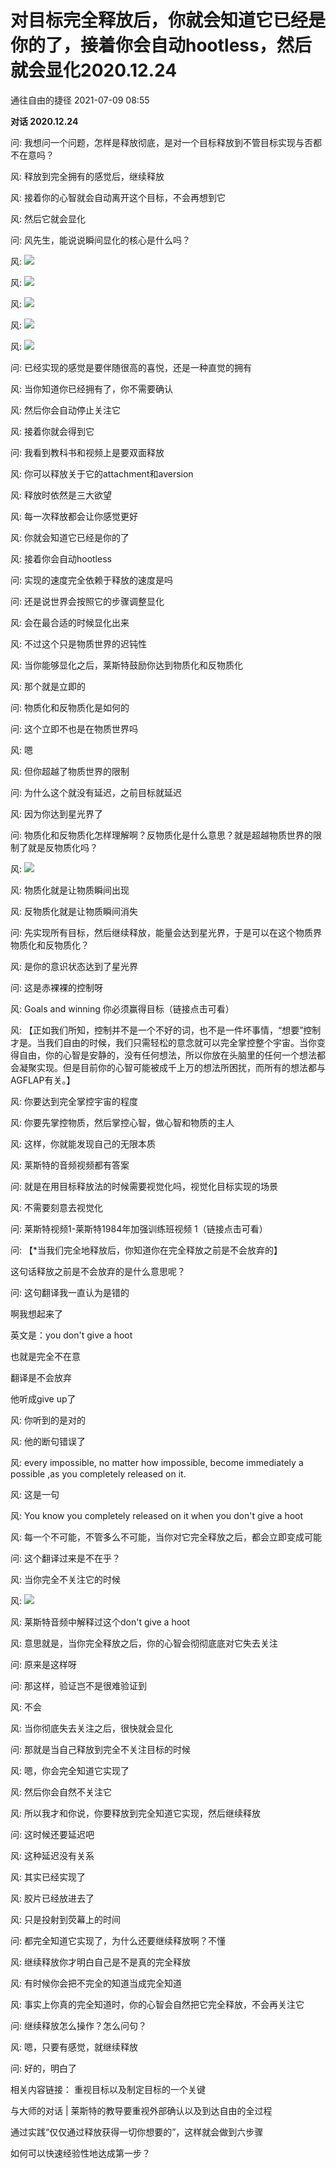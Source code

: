 # 对目标完全释放后，你就会知道它已经是你的了，接着你会自动hootless，然后就会显化2020.12.24
通往自由的捷径 2021-07-09 08:55

**对话  2020.12.24**

问:
我想问一个问题，怎样是释放彻底，是对一个目标释放到不管目标实现与否都不在意吗？

风:
释放到完全拥有的感觉后，继续释放

风:
接着你的心智就会自动离开这个目标，不会再想到它

风:
然后它就会显化

问:
风先生，能说说瞬间显化的核心是什么吗？

风:
 ![](pictures/2022-04-27-18-24-01.png)

风:
 ![](pictures/2022-04-27-18-24-16.png)

风:
 ![](pictures/2022-04-27-18-24-27.png)

风:
 ![](pictures/2022-04-27-18-24-38.png)

风:
 ![](pictures/2022-04-27-18-25-17.png)

问:
已经实现的感觉是要伴随很高的喜悦，还是一种直觉的拥有

风:
当你知道你已经拥有了，你不需要确认

风:
然后你会自动停止关注它

风:
接着你就会得到它

问:
我看到教科书和视频上是要双面释放

风:
你可以释放关于它的attachment和aversion

风:
释放时依然是三大欲望

风:
每一次释放都会让你感觉更好

风:
你就会知道它已经是你的了

风:
接着你会自动hootless

问:
实现的速度完全依赖于释放的速度是吗

问:
还是说世界会按照它的步骤调整显化

风:
会在最合适的时候显化出来

风:
不过这个只是物质世界的迟钝性

风:
当你能够显化之后，莱斯特鼓励你达到物质化和反物质化

风:
那个就是立即的

问:
物质化和反物质化是如何的

问:
这个立即不也是在物质世界吗

风:
嗯

风:
但你超越了物质世界的限制

问:
为什么这个就没有延迟，之前目标就延迟

风:
因为你达到星光界了

问:
物质化和反物质化怎样理解啊？反物质化是什么意思？就是超越物质世界的限制了就是反物质化吗？

风:
 ![](pictures/2022-04-27-18-25-34.png)

风:
物质化就是让物质瞬间出现

风:
反物质化就是让物质瞬间消失

问:
先实现所有目标，然后继续释放，能量会达到星光界，于是可以在这个物质界物质化和反物质化？

风:
是你的意识状态达到了星光界

问:
这是赤裸裸的控制呀

风:
Goals and winning 你必须赢得目标（链接点击可看）

风:
【正如我们所知，控制并不是一个不好的词，也不是一件坏事情，“想要”控制才是。当我们自由的时候，我们只需轻松的意念就可以完全掌控整个宇宙。当你变得自由，你的心智是安静的，没有任何想法，所以你放在头脑里的任何一个想法都会凝聚实现。但是目前你的心智可能被成千上万的想法所困扰，而所有的想法都与AGFLAP有关。】

风:
你要达到完全掌控宇宙的程度

风:
你要先掌控物质，然后掌控心智，做心智和物质的主人

风:
这样，你就能发现自己的无限本质

风:
莱斯特的音频视频都有答案

问:
就是在用目标释放法的时候需要视觉化吗，视觉化目标实现的场景

风:
不需要刻意去视觉化

问:
莱斯特视频1-莱斯特1984年加强训练班视频 1（链接点击可看）

问:
【*当我们完全地释放后，你知道你在完全释放之前是不会放弃的】

这句话释放之前是不会放弃的是什么意思呢？

问:
这句翻译我一直认为是错的

啊我想起来了

英文是：you don't give a hoot

也就是完全不在意

翻译是不会放弃

他听成give up了

风:
你听到的是对的

风:
他的断句错误了

风:
every impossible, no matter how impossible, become immediately a possible ,as you completely released on it.

风:
这是一句

风:
You know you completely released on it when you don't give a hoot

风:
每一个不可能，不管多么不可能，当你对它完全释放之后，都会立即变成可能

问:
这个翻译过来是不在乎？

风:
当你完全不关注它的时候

风:
 ![](pictures/2022-04-27-18-26-14.png)

风:
莱斯特音频中解释过这个don't give a hoot

风:
意思就是，当你完全释放之后，你的心智会彻彻底底对它失去关注

问:
原来是这样呀

问:
那这样，验证岂不是很难验证到

风:
不会

风:
当你彻底失去关注之后，很快就会显化

问:
那就是当自己释放到完全不关注目标的时候

风:
嗯，你会完全知道它实现了

风:
然后你会自然不关注它

风:
所以我才和你说，你要释放到完全知道它实现，然后继续释放

问:
这时候还要延迟吧

风:
这种延迟没有关系

风:
其实已经实现了

风:
胶片已经放进去了

风:
只是投射到荧幕上的时间

问:
都完全知道它实现了，为什么还要继续释放啊？不懂

风:
继续释放你才明白自己是不是真的完全释放

风:
有时候你会把不完全的知道当成完全知道

风:
事实上你真的完全知道时，你的心智会自然把它完全释放，不会再关注它

问:
继续释放怎么操作？怎么问句？

风:
嗯，只要有感觉，就继续释放

问:
好的，明白了


相关内容链接：
重视目标以及制定目标的一个关键

与大师的对话 | 莱斯特的教导要重视外部确认以及到达自由的全过程

通过实践“仅仅通过释放获得一切你想要的”，这样就会做到六步骤

如何可以快速经验性地达成第一步？
